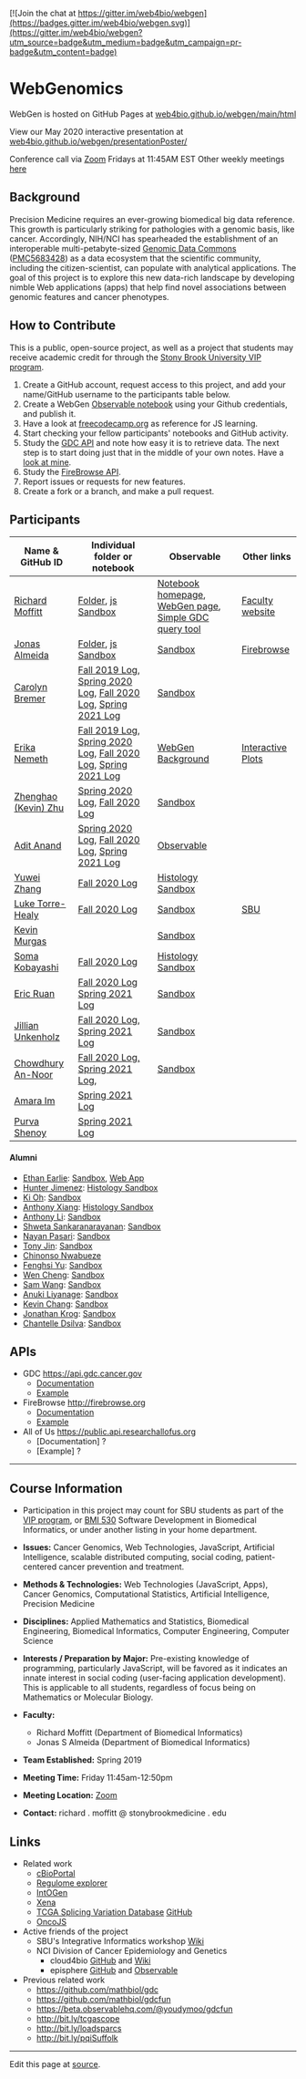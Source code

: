 [![Join the chat at https://gitter.im/web4bio/webgen](https://badges.gitter.im/web4bio/webgen.svg)](https://gitter.im/web4bio/webgen?utm_source=badge&utm_medium=badge&utm_campaign=pr-badge&utm_content=badge)

# WebGenomics

WebGen is hosted on GitHub Pages at [web4bio.github.io/webgen/main/html](https://web4bio.github.io/webgen/main/html)

View our May 2020 interactive presentation at [web4bio.github.io/webgen/presentationPoster/](https://web4bio.github.io/webgen/presentationPoster/)

Conference call via [Zoom](https://sbubmi.page.link/vip) Fridays at 11:45AM EST
Other weekly meetings [here](https://www.when2meet.com/?12629008-XMsjv)

## Background

Precision Medicine requires an ever-growing biomedical big data reference. This growth is particularly striking for pathologies with a genomic basis, like cancer. Accordingly, NIH/NCI has spearheaded the establishment of an interoperable multi-petabyte-sized [Genomic Data Commons](gdc.cancer.gov) ([PMC5683428](https://www.ncbi.nlm.nih.gov/pmc/articles/PMC5683428/)) as a data ecosystem that the scientific community, including the citizen-scientist, can populate with analytical applications. The goal of this project is to explore this new data-rich landscape by developing nimble Web applications (apps) that help find novel associations between genomic features and cancer phenotypes.

## How to Contribute

This is a public, open-source project, as well as a project that students may receive academic credit for through the [Stony Brook University VIP program](https://www.stonybrook.edu/commcms/vertically-integrated-projects/teams/_team_page/team_page.php?team=WebGen%20(Web%20Genomics)).

1. Create a GitHub account, request access to this project, and add your name/GitHub username to the participants table below.
2. Create a WebGen [Observable notebook](https://beta.observablehq.com) using your Github credentials, and publish it.
3. Have a look at [freecodecamp.org](https://www.freecodecamp.org) as reference for JS learning.
4. Start checking your fellow participants' notebooks and GitHub activity.
5. Study the [GDC API](https://docs.gdc.cancer.gov/API/Users_Guide/Getting_Started/) and note how easy it is to retrieve data. The next step is to start doing just that in the middle of your own notes. Have a [look at mine](https://beta.observablehq.com/@jonasalmeida/webgen).
6. Study the [FireBrowse API](http://firebrowse.org).
7. Report issues or requests for new features.
8. Create a fork or a branch, and make a pull request.

## Participants

| Name & GitHub ID  | Individual folder or notebook | Observable | Other links|
| --- | --- | --- | --- |
| [Richard Moffitt](https://github.com/rmoffitt) | [Folder](/archive/richard/), [js Sandbox](/archive/richard/richard.html) | [Notebook homepage](https://observablehq.com/@rmoffitt?tab=notebooks), [WebGen page](https://observablehq.com/@rmoffitt/webgen), [Simple GDC query tool](https://observablehq.com/@rmoffitt/tcgaplots) | [Faculty website](https://bmi.stonybrookmedicine.edu/people/moffitt_richard) |
| [Jonas Almeida](http://www.github.com/jonasalmeida) | [Folder](https://github.com/web4bio/webgen/tree/master/archive/jonas), [js Sandbox](https://web4bio.github.io/webgen/archive/jonas/) | [Sandbox](https://beta.observablehq.com/@jonasalmeida/webgen)    | [Firebrowse](https://github.com/episphere/firebrowse) |
| [Carolyn Bremer](http://www.github.com/cgbrem) | [Fall 2019 Log](https://docs.google.com/document/d/1z0pNNcCbAV8Sb0JKBMMoaw0-78mEdBKtLWa6WKW4ijk/edit), [Spring 2020 Log](https://docs.google.com/document/d/1l8UgEMjIHbWd9m8RNZy4ZXpysO4Gtk0Kf0olnhbPtXc/edit), [Fall 2020 Log](https://docs.google.com/document/d/1edAH_tN2WeVNjC3mCg7IkX6jSyO3aI1f7iU3Gv-LSeA/edit?usp=sharing), [Spring 2021 Log](https://docs.google.com/document/d/1L6ftHoj4R18iJfqCTJRlqUCQMmHICYqdOtm2SskLXxY/edit?usp=sharing) |[Sandbox](https://observablehq.com/@cgbrem/web-gen-fall-19) |   |
| [Erika Nemeth](http://www.github.com/enemeth19) | [Fall 2019 Log](https://docs.google.com/document/d/1yCoHM8SleFvwsuQzfcO19oCWE36EUJ482bX38X8a7xY/edit?usp=sharing), [Spring 2020 Log](https://docs.google.com/document/d/11f0B8j0gTE6leyFeDKHd6onu2LOnVyqPDmGc-vt5d_c/edit?usp=sharing), [Fall 2020 Log](https://docs.google.com/document/d/18d5oB-Uft5nBskVxnZuEcaXHDPE291y2PBzQtcPZXVo/edit?usp=sharing), [Spring 2021 Log](https://docs.google.com/document/d/1aWkkX9PEcEZWaK37F5n0_LABoo1JIj8OS-mkj4k5Ras/edit?usp=sharing) | [WebGen Background](https://observablehq.com/@enemeth19/webgen) | [Interactive Plots](https://episphere.github.io/mortalitytracker/board/) |
| [Zhenghao (Kevin) Zhu](https://github.com/ZhenghaoZhu) | [Spring 2020 Log](https://docs.google.com/document/d/1x_UYj9iuYBXwfJBVzOtyGaZJc6LOymu_gvBZ-CIJt2U/edit?usp=sharing), [Fall 2020 Log](https://docs.google.com/document/d/1HMWPe9dYiMrsONfoxObnglpwDLDVDa-Hu2AnJ0bcJmE/edit?usp=sharing) | [Sandbox](https://observablehq.com/@zhenghaozhu/webgen) |   |
| [Adit Anand](https://github.com/19aanand) | [Spring 2020 Log](https://docs.google.com/document/d/1K6yBJq7C4XOlkl4Hm5smnPiY-lj_lJ2miwV6pRl-KEU/edit?usp=sharing), [Fall 2020 Log](https://docs.google.com/document/d/1g1pkQcqoDTa40BUXveAWDokW_1Q-spkC_0n6xB5vTO8/edit), [Spring 2021 Log](https://docs.google.com/document/d/1UBOF3QSd02kix0n5uzxW3Eqs1lzMZXHmorj1T8GJ8Cw/edit?usp=sharing) | [Observable](https://observablehq.com/@19aanand) |   |
| [Yuwei Zhang](https://github.com/Yuw-zhang) | [Fall 2020 Log](https://docs.google.com/document/d/1INk8iqLC-mqNpSYvK5mgmly7jMlk3Mwc3l4ylU-H-SU/edit?usp=sharing) |[Histology Sandbox](https://observablehq.com/@yuw-zhang/webgen) | | 
| [Luke Torre-Healy](https://github.com/lthealy) | [Fall 2020 Log](https://docs.google.com/document/d/14CbEL9a69vw59s9eNWlebVGBgKQDJclhiaY-yZLjRyU/edit?usp=sharing)| [Sandbox](https://observablehq.com/@lthealy/webgen-doc)| [SBU](https://renaissance.stonybrookmedicine.edu/mstp/people/Torre-Healy) |
| [Kevin Murgas](https://github.com/kevin-murgas) | | [Sandbox](https://observablehq.com/@kevin-murgas/webgen) | |
| [Soma Kobayashi](https://github.com/skobayashi0417) | [Fall 2020 Log](https://docs.google.com/document/d/14oeMCzMhF3AISCIlZo9wm0hmrjTOgVGnp8jB4ZF-lS8/edit?usp=sharing) | [Histology Sandbox](https://observablehq.com/@skobayashi0417/test) | |
| [Eric Ruan](https://github.com/ericr491) | [Fall 2020 Log](https://docs.google.com/document/d/1RldOmYmN9yAjB2dhHcvPQdRe_WidyJhlccK51Nb8tL8/edit?usp=sharing) [Spring 2021 Log](https://docs.google.com/document/d/1E57BM8ln0ewCxISpZ9LQnRqD4SuqdmNj42SgI5eLKD4/edit?usp=sharing) | [Sandbox](https://observablehq.com/@ericr491/webgen) | |
| [Jillian Unkenholz](https://github.com/jillianunk32)  | [Fall 2020 Log](https://docs.google.com/document/d/1c1T6mJisOjjH_uQheGSuq5BtZTJ1u-04OMFvhlM-PAY/edit?usp=sharing), [Spring 2021 Log](https://docs.google.com/document/d/1t9JfmrQJ7Xjy29iUG4icd3QaqzZ0-LQQeVNzT-IzbxI/edit?usp=sharing)|[Sandbox](https://observablehq.com/@jillianunk32/webgen) | |
| [Chowdhury An-Noor](https://github.com/chowdhuryannoor) |[Fall 2020 Log, ](https://docs.google.com/document/d/1LGMLUeRYprQLJjIqrcAhkt0rZmliiRqFKP8AvuWq1z0/edit?usp=sharing)[Spring 2021 Log,](https://docs.google.com/document/d/1ulA40p_Nqh7AGBdE8e7HqRGJ7oboAYh47FGu6tK0Gpc/edit?usp=sharing) |[Sandbox](https://observablehq.com/@chowdhuryannoor/webgen-chowdhury) | |
| [Amara Im](https://github.com/amaraim22) |[Spring 2021 Log](https://docs.google.com/document/d/1L9jJvpQX5DLRC43ajV3Sk4Cll0koJPJI6Uu3oediN1Y/edit?usp=sharing) | |
| [Purva Shenoy](https://github.com/prvshenoy01) |[Spring 2021 Log](https://docs.google.com/document/d/1vo6JgeLybK2bQZVbIQKpvwXKHdMI1QGGGrPGXOzRIrA/edit?usp=sharing)| |

#### Alumni
  * [Ethan Earlie](https://github.com/Ethan-Earlie): [Sandbox](https://observablehq.com/@ethan-earlie/webgen), [Web App](https://web4bio.github.io/webgen/main/) 
  * [Hunter Jimenez](https://github.com/hunterjimenezsbu): [Histology Sandbox](https://observablehq.com/@huntsmna817/webgen)
  * [Ki Oh](https://github.com/KO-BMI): [Sandbox](https://observablehq.com/@fluffyshoes/web-gen-fall-19) 
  * [Anthony Xiang](https://github.com/anthonyxiang1): [Histology Sandbox](https://observablehq.com/@axian0420/webgen-second-edition)
  * [Anthony Li](https://github.com/anthonyli22): [Sandbox](https://observablehq.com/@anthonyli22/webgen-notebook)
  * [Shweta Sankaranarayanan](https://github.com/shweta98): [Sandbox](https://observablehq.com/@shweta98/webgen)
  * [Nayan Pasari](https://github.com/npasari): [Sandbox](https://observablehq.com/@npasari)
  * [Tony Jin](https://github.com/t5n): [Sandbox](https://beta.observablehq.com/@t5n)
  * [Chinonso Nwabueze](http://www.github.com/conwabueze)
  * [Fenghsi Yu](http://www.github.com/fenghsi): [Sandbox](https://observablehq.com/@fenghsi/webgen/2)
  * [Wen Cheng](http://www.github.com/wencheng921): [Sandbox](https://beta.observablehq.com/@wencheng921/webgen)
  * [Sam Wang](http://www.github.com/SuperZam): [Sandbox](https://observablehq.com/@superzam/web-genomics/5)
  * [Anuki Liyanage](https://github.com/ANUKI11): [Sandbox](https://observablehq.com/@anuki11/webgen/2)
  * [Kevin Chang](https://github.com/Xnonx14): [Sandbox](https://beta.observablehq.com/@xnonx14/kevin-changs-notebook)
  * [Jonathan Krog](https://github.com/Jonathan-Krog): [Sandbox](https://beta.observablehq.com/@jonathan-krog/webgen-fall-2019)
  * [Chantelle Dsilva](http://www.github.com/chantelle-dsilva): [Sandbox](https://beta.observablehq.com/@chantelle-dsilva/webgen)

## APIs
* GDC https://api.gdc.cancer.gov
  * [Documentation](https://docs.gdc.cancer.gov/API/Users_Guide/Getting_Started/#api-endpoints)
  * [Example](https://api.gdc.cancer.gov/projects?fields=disease_type&size=2)
* FireBrowse http://firebrowse.org
  * [Documentation](http://firebrowse.org/api-docs/)
  * [Example](http://firebrowse.org/api/v1/Samples/mRNASeq?format=json&gene=GATA6&cohort=PAAD&page=1&page_size=2&sort_by=tcga_participant_barcode)
* All of Us https://public.api.researchallofus.org
  * [Documentation] ?
  * [Example] ?
____

## Course Information
- Participation in this project may count for SBU students as part of the [VIP program](https://www.stonybrook.edu/commcms/vertically-integrated-projects/prospective_students/how_credits_count), or [BMI 530](https://bmi.stonybrookmedicine.edu/courses) Software Development in Biomedical Informatics, or under another listing in your home department.

- **Issues:** Cancer Genomics, Web Technologies, JavaScript, Artificial Intelligence, scalable distributed computing, social coding, patient-centered cancer prevention and treatment.

- **Methods & Technologies:** Web Technologies (JavaScript, Apps), Cancer Genomics, Computational Statistics, Artificial Intelligence, Precision Medicine

- **Disciplines:** Applied Mathematics and Statistics, Biomedical Engineering, Biomedical Informatics, Computer Engineering, Computer Science

- **Interests / Preparation by Major:** Pre-existing knowledge of programming, particularly JavaScript, will be favored as it indicates an innate interest in social coding (user-facing application development). This is applicable to all students, regardless of focus being on Mathematics or Molecular Biology.

- **Faculty:**
  - Richard Moffitt (Department of Biomedical Informatics)
  - Jonas S Almeida (Department of Biomedical Informatics)

- **Team Established:** Spring 2019

- **Meeting Time:** Friday 11:45am-12:50pm

- **Meeting Location:** [Zoom](https://sbubmi.page.link/vip)

- **Contact:** richard . moffitt @ stonybrookmedicine . edu

## Links
* Related work
  * [cBioPortal](https://www.cbioportal.org/)
  * [Regulome explorer](http://explorer.cancerregulome.org/)
  * [IntOGen](www.intogen.org/)
  * [Xena](genome-cancer.ucsc.edu)
  * [TCGA Splicing Variation Database](http://tsvdb.com/) [GitHub](https://github.com/wenjie1991/TSVdb)
  * [OncoJS](https://github.com/oncojs)
* Active friends of the project
  * SBU's Integrative Informatics workshop [Wiki](https://sites.google.com/mathbiol.org/integrativeinformatics/home)
  * NCI Division of Cancer Epidemiology and Genetics
    * cloud4bio [GitHub](https://github.com/cloud4bio/cloud4bio.github.com) and [Wiki](https://sites.google.com/mathbiol.org/cloud4bio/home)
    * episphere [GitHub](https://github.com/episphere) and [Observable](https://observablehq.com/@episphere)
* Previous related work
  * https://github.com/mathbiol/gdc
  * https://github.com/mathbiol/gdcfun
  * https://beta.observablehq.com/@youdymoo/gdcfun
  * http://bit.ly/tcgascope
  * http://bit.ly/loadsparcs
  * http://bit.ly/pqiSuffolk


____

Edit this page at [source](https://github.com/web4bio/webgen/blob/master/README.md).
